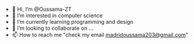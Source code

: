 - 👋 Hi, I’m @Oussama-ZT
- 👀 I’m interested in computer science
- 🌱 I’m currently learning programming and design
- 💞️ I’m looking to collaborate on ...
- 📫 How to reach me "check my email madridoussama203@gmail.com"

<!---
Oussama-ZT/Oussama-ZT is a ✨ special ✨ repository because its `README.md` (this file) appears on your GitHub profile.
You can click the Preview link to take a look at your changes.
--->
